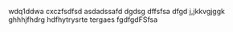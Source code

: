 wdq1ddwa
cxczfsdfsd
asdadssafd
dgdsg
dffsfsa
dfgd
j,jkkvgjggk
ghhhjfhdrg
hdfhytrysrte
tergaes
fgdfgdFSfsa

